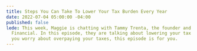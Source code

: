 ```yaml
---
title: Steps You Can Take To Lower Your Tax Burden Every Year
date: 2022-07-04 05:00:00 -04:00
published: false
lede: This week, Maggie is chatting with Tammy Trenta, the founder and CEO of Family
  Financial. In this episode, they are talking about lowering your tax burden. If
  you worry about overpaying your taxes, this episode is for you.
---
```


